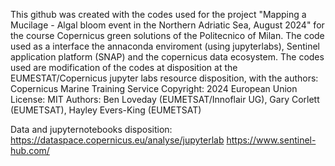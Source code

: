 This github was created with the codes used for the project "Mapping a Mucilage - Algal bloom event in the Northern Adriatic Sea, August 2024" for the course Copernicus green solutions
of the Politecnico of Milan. 
The code used as a interface the annaconda enviroment (using jupyterlabs), Sentinel application platform (SNAP) and the copernicus data ecosystem. 
The codes used are modification of the codes at disposition at the EUMESTAT/Copernicus jupyter labs resource disposition, with the authors: 
Copernicus Marine Training Service
Copyright: 2024 European Union
License: MIT
Authors: Ben Loveday (EUMETSAT/Innoflair UG), Gary Corlett (EUMETSAT), Hayley Evers-King (EUMETSAT)

Data and jupyternotebooks disposition: 
https://dataspace.copernicus.eu/analyse/jupyterlab
https://www.sentinel-hub.com/
